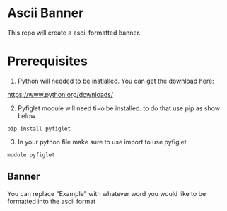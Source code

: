 # Ascii Banner
This repo will create a ascii formatted banner.

# Prerequisites
1. Python will needed to be instlalled. You can get the download here:

https://www.python.org/downloads/

2. Pyfiglet module will need ti=o be installed. to do that use pip as show below

`
pip install pyfiglet
`

3. In your python file make sure to use import to use pyfiglet

`
module pyfiglet
`

## Banner

You can replace "Example" with whatever word you would like to be formatted into the ascii format
